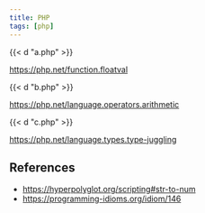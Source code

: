 ```yaml
---
title: PHP
tags: [php]
---
```


{{< d "a.php" >}}

<https://php.net/function.floatval>

{{< d "b.php" >}}

<https://php.net/language.operators.arithmetic>

{{< d "c.php" >}}

<https://php.net/language.types.type-juggling>

## References

- <https://hyperpolyglot.org/scripting#str-to-num>
- <https://programming-idioms.org/idiom/146>
